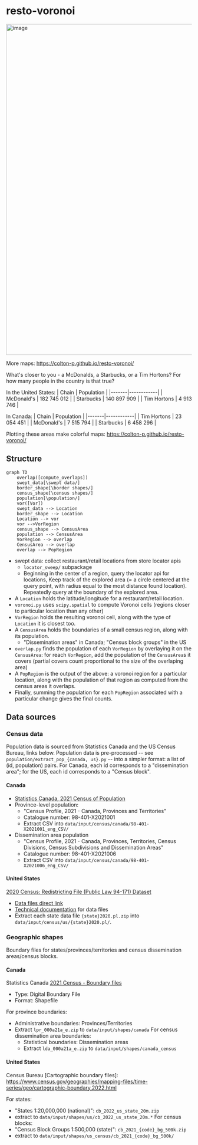 # resto-voronoi

<img width="898" alt="image" src="https://github.com/colton-p/resto-voronoi/assets/57106756/fd0a8e29-ec8f-4501-8d1b-3dddb460aff9">

More maps: https://colton-p.github.io/resto-voronoi/


What's closer to you - a McDonalds, a Starbucks, or a Tim Hortons? For how many people in the country is that true?

In the United States:
| Chain | Population |
|-------|------------|
| McDonald's  | 182 745 012 |
| Starbucks   | 140 897 909 |
| Tim Hortons |   4 913 746 |


In Canada:
| Chain | Population |
|-------|------------|
| Tim Hortons |  23 054 451 |
| McDonald's  |   7 515 794 |
| Starbucks   |   6 458 296 |


Plotting these areas make colorful maps: https://colton-p.github.io/resto-voronoi/


## Structure

```mermaid
graph TD
    overlap([compute_overlaps])
    swept_data[\swept data/]
    border_shape[\border shapes/]
    census_shape[\census shapes/]
    population[\population/]
    vor([Vor])
    swept_data --> Location
    border_shape --> Location
    Location --> vor
    vor -->VorRegion
    census_shape --> CensusArea
    population --> CensusArea
    VorRegion --> overlap
    CensusArea --> overlap
    overlap --> PopRegion
```

- swept data: collect restaurant/retail locations from store locator apis
    - `locator_sweep/` subpackage
    - Beginning in the center of a region, query the locator api for locations, Keep track of the explored area (= a circle centered at the query point, with radius equal to the most distance found location). Repeatedly query at the boundary of the explored area.
- A `Location` holds the latitude/longitude for a restaurant/retail location.
- `voronoi.py` uses `scipy.spatial` to compute Voronoi cells (regions closer to particular location than any other)
- `VorRegion` holds the resulting voronoi cell, along with the type of `Location` it is closest too.
- A `CensusArea` holds the boundaries of a small census region, along with its population.
    - "Dissemination areas" in Canada; "Census block groups" in the US
- `overlap.py` finds the population of each `VorRegion` by overlaying it on the `CensusArea`: for reach `VorRegion`, add the population of the `CensusArea`s it covers (partial covers count proportional to the size of the overlaping area)
- A `PopRegion` is the output of the above: a voronoi region for a particular location, along with the population of that region as computed from the census areas it overlaps.
- Finally, summing the population for each `PopRegion` associated with a particular change gives the final counts.

## Data sources
### Census data

Population data is sourced from Statistics Canada and the US Census Bureau, links below. Population data is pre-processed -- see `population/extract_pop_{canada, us}.py` -- into a simpler format: a list of (id, population) pairs. For Canada, each id corresponds to a "dissemination area"; for the US, each id corresponds to a "Census block".

#### Canada
- [Statistics Canada, 2021 Census of Population](https://www12.statcan.gc.ca/census-recensement/2021/dp-pd/prof/index.cfm?Lang=E)
- Province-level population:
    - "Census Profile, 2021 - Canada, Provinces and Territories"
    - Catalogue number: 98-401-X2021001	
    - Extract CSV into `data/input/census/canada/98-401-X2021001_eng_CSV/`
- Dissemination area population
    - "Census Profile, 2021 - Canada, Provinces, Territories, Census Divisions, Census Subdivisions and Dissemination Areas"
    - Catalogue number: 98-401-X2021006
    - Extract CSV into `data/input/census/canada/98-401-X2021006_eng_CSV/`

#### United States
[2020 Census: Redistricting File (Public Law 94-171) Dataset](https://www.census.gov/data/datasets/2020/dec/2020-census-redistricting-summary-file-dataset.html)
- [Data files direct link](https://www2.census.gov/programs-surveys/decennial/2020/data/01-Redistricting_File--PL_94-171/)
- [Technical documentation](https://www2.census.gov/programs-surveys/decennial/2020/technical-documentation/complete-tech-docs/summary-file/2020Census_PL94_171Redistricting_StatesTechDoc_English.pdf) for data files
- Extract each state data file `{state}2020.pl.zip` into `data/input/census/us/{state}2020.pl/`.

### Geographic shapes
Boundary files for states/provinces/territories and census dissemination areas/census blocks.
#### Canada
Statistics Canada [2021 Census - Boundary files](https://www12.statcan.gc.ca/census-recensement/2021/geo/sip-pis/boundary-limites/index2021-eng.cfm?year=21)
- Type: Digital Boundary File
- Format: Shapefile

For province boundaries:
- Administrative boundaries: Provinces/Territories
- Extract `lpr_000a21a_e.zip` to `data/input/shapes/canada`
For census dissemination area boundaries:
    - Statistical boundaries: Dissemination areas
    - Extract `lda_000a21a_e.zip` to `data/input/shapes/canada_census`

#### United States
Census Bureau [Cartographic boundary files]: https://www.census.gov/geographies/mapping-files/time-series/geo/cartographic-boundary.2022.html

For states:
- "States 1:20,000,000 (national)": `cb_2022_us_state_20m.zip`
- extract to `data/input/shapes/us/cb_2022_us_state_20m.*`
For census blocks:
- "Census Block Groups 1:500,000 (state)": `cb_2021_{code}_bg_500k.zip`
- extract to `data/input/shapes/us_census/cb_2021_{code}_bg_500k/`
